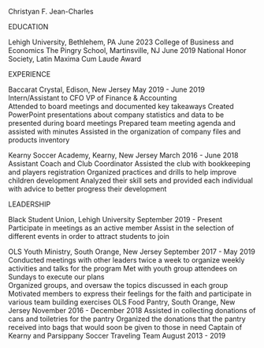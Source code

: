 Christyan F. Jean-Charles

EDUCATION 

Lehigh University, Bethlehem, PA							June 2023
College of Business and Economics 
The Pingry School, Martinsville, NJ							June 2019
National Honor Society, Latin Maxima Cum Laude Award

EXPERIENCE 

Baccarat Crystal, Edison, New Jersey					May 2019 - June 2019
Intern/Assistant to CFO VP of Finance & Accounting  
Attended to board meetings and documented key takeaways
Created PowerPoint presentations about company statistics and data to be presented during board meetings 
Prepared team meeting agenda and assisted with minutes
Assisted in the organization of company files and products inventory

Kearny Soccer Academy, Kearny, New Jersey 			        March 2016 - June 2018
Assistant Coach and Club Coordinator 
Assisted the club with bookkeeping and players registration
Organized practices and drills to help improve children development
Analyzed their skill sets and provided each individual with advice to better progress their development 

LEADERSHIP

 Black Student Union, Lehigh University 				      September 2019 - Present
Participate in meetings as an active member 
Assist in the selection of different events in order to attract students to join

OLS Youth Ministry, South Orange, New Jersey                              September 2017 - May 2019
Conducted meetings with other leaders  twice a week to organize weekly activities and talks for the program
Met with youth group attendees on Sundays to execute our plans  
Organized groups, and oversaw the topics discussed in each group
Motivated members to express their feelings for the faith and participate in various team building exercises 
OLS Food Pantry, South Orange, New Jersey 		     November 2016 - December 2018
Assisted in collecting donations of cans and toiletries for the pantry 
Organized the donations that the pantry received into bags that would soon be given to those in need 
Captain of Kearny and Parsippany Soccer Traveling Team	    August 2013 - 2019
